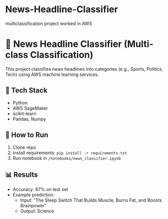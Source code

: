 # News-Headline-Classifier
multiclassification project worked in AWS 

# 📰 News Headline Classifier (Multi-class Classification)

This project classifies news headlines into categories (e.g., Sports, Politics, Tech) using AWS machine learning services.

## 🔹 Tech Stack
- Python
- AWS SageMaker
- scikit-learn
- Pandas, Numpy

## 🚀 How to Run
1. Clone repo
2. Install requirements: `pip install -r requirements.txt`
3. Run notebook in `/notebooks/news_classifier.ipynb`

## 📊 Results
- Accuracy: 87% on test set
- Example prediction:
  - Input: "The Sleep Switch That Builds Muscle, Burns Fat, and Boosts Brainpower"
  - Output: Science

